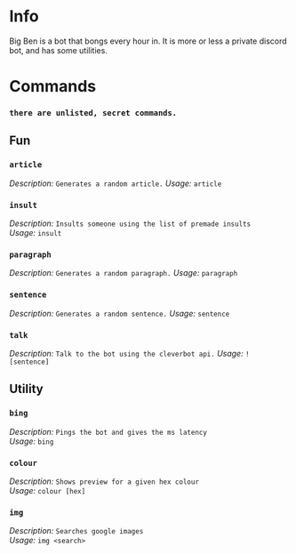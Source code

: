 # Info
Big Ben is a bot that bongs every hour in. It is more or less a private discord bot, and has some utilities. 

# Commands
### `there are unlisted, secret commands.`
  
## Fun
### `article`
*Description:* `Generates a random article.`
*Usage:* `article`
### `insult`  
*Description:* `Insults someone using the list of premade insults`  
*Usage:* `insult`  
### `paragraph`
*Description:* `Generates a random paragraph.`
*Usage:* `paragraph`
### `sentence`
*Description:* `Generates a random sentence.`
*Usage:* `sentence`
### `talk`
*Description:* `Talk to the bot using the cleverbot api.`
*Usage:* `! [sentence]`
  
## Utility
### `bing`  
*Description:* `Pings the bot and gives the ms latency`  
*Usage:* `bing`  
### `colour`  
*Description:* `Shows preview for a given hex colour`  
*Usage:* `colour [hex]`  
### `img`  
*Description:* `Searches google images`  
*Usage:* `img <search>`  